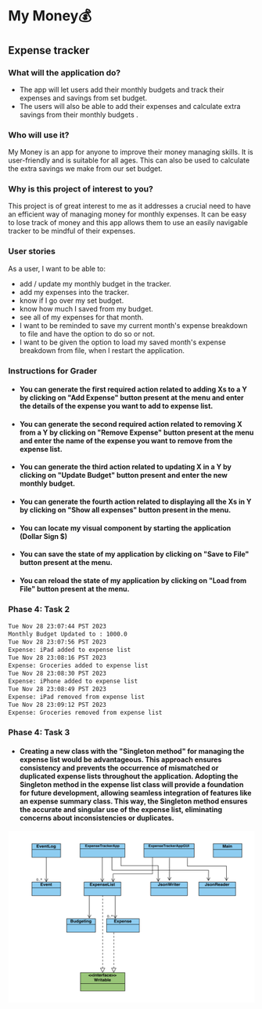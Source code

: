 
# My Money💰
## Expense tracker


### What will the application do?
- The app will let users add their monthly budgets and track their expenses and savings from set budget.
- The users will also be able to add their expenses and calculate extra savings from their monthly budgets .
### Who will use it?
   My Money is an app for anyone to improve their money managing skills. It is user-friendly and is suitable for all ages. This can also be used to calculate the extra savings we make from our set budget. 
### Why is this project of interest to you?
This project is of great interest to me as it addresses a crucial need to have an efficient way of managing money for monthly expenses. It can be easy to lose track of money and this app allows them to use an easily navigable tracker to be mindful of their expenses.


### User stories
As a user, I want to be able to: 
-  add / update my monthly budget in the tracker.
- add my expenses into the tracker. 
-  know if I go over my set budget.
-  know how much I saved from my budget.
-  see all of my expenses for that month. 
- I want to be reminded to save my current month's expense breakdown to file and have the option to do so or not. 
- I want to be given the option to load my saved month's expense breakdown from file, when I restart the application.

### Instructions for Grader

- #### You can generate the first required action related to adding Xs to a Y by clicking on "Add Expense" button present at the menu and enter the details of the expense you want to add to expense list.
- #### You can generate the second required action related to removing X from a Y by clicking on "Remove Expense" button present at the menu and enter the name of the expense you want to remove from the expense list.
- #### You can generate the third action related to updating X in a Y by clicking on "Update Budget" button present and enter the new monthly budget.
- #### You can generate the fourth action related to displaying all the Xs in Y by clicking on "Show all expenses" button present in the menu.
- #### You can locate my visual component by starting the application (Dollar Sign $)
- #### You can save the state of my application by clicking on "Save to File" button present at the menu.
- #### You can reload the state of my application by clicking on "Load from File" button present at the menu.


### Phase 4: Task 2
````
Tue Nov 28 23:07:44 PST 2023
Monthly Budget Updated to : 1000.0 
Tue Nov 28 23:07:56 PST 2023
Expense: iPad added to expense list
Tue Nov 28 23:08:16 PST 2023
Expense: Groceries added to expense list
Tue Nov 28 23:08:30 PST 2023
Expense: iPhone added to expense list
Tue Nov 28 23:08:49 PST 2023
Expense: iPad removed from expense list
Tue Nov 28 23:09:12 PST 2023
Expense: Groceries removed from expense list
````
### Phase 4: Task 3
- #### Creating a new class with the "Singleton method" for managing the expense list would be advantageous. This approach ensures consistency and prevents the occurrence of mismatched or duplicated expense lists throughout the application. Adopting the Singleton method in the expense list class will provide a foundation for future development, allowing seamless integration of features like an expense summary class. This way, the Singleton method ensures the accurate and singular use of the expense list, eliminating concerns about inconsistencies or duplicates.


<img height="350" src="UML Diagram.png" width="800"/>